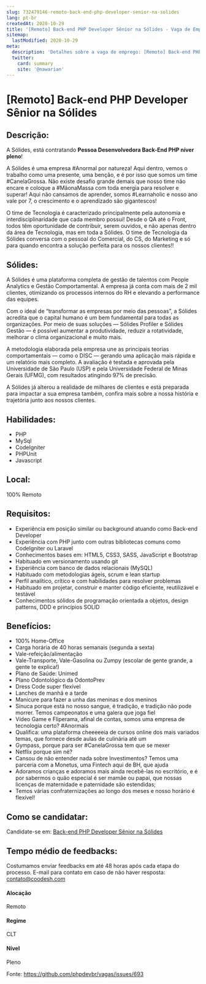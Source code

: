 ```yaml
---
slug: 732479146-remoto-back-end-php-developer-senior-na-solides
lang: pt-br
createdAt: 2020-10-29
title: '[Remoto] Back-end PHP Developer Sênior na Sólides - Vaga de Emprego'
sitemap:
  lastModified: 2020-10-29
meta:
  description: 'Detalhes sobre a vaga de emprego: [Remoto] Back-end PHP Developer Sênior na Sólides'
  twitter:
    card: summary
    site: '@nawarian'
---
```


# [Remoto] Back-end PHP Developer Sênior na Sólides

## Descrição: 
 <p>A Sólides, está contratando <strong>Pessoa Desenvolvedora Back-End PHP níver pleno</strong>!</p>
<p>A Sólides é uma empresa #Anormal por natureza! Aqui dentro, vemos o trabalho como uma presente, uma benção, e é por isso que somos um time #CanelaGrossa. Não existe desafio grande demais que nosso time não encare e coloque a #MãonaMassa com toda energia para resolver e superar! Aqui não cansamos de aprender, somos #Learnaholic e nosso ano vale por 7, o crescimento e o aprendizado são gigantescos!</p>
<p>O time de Tecnologia é caracterizado principalmente pela autonomia e interdisciplinaridade que cada membro possui! Desde o QA até o Front, todos têm oportunidade de contribuir, serem ouvidos, e não apenas dentro da área de Tecnologia, mas em toda a Sólides. O time de Tecnologia da Sólides conversa com o pessoal do Comercial, do CS, do Marketing e só para quando encontra a solução perfeita para os nossos clientes!!</p>

## Sólides: 
 <p>A Sólides é uma plataforma completa de gestão de talentos com People Analytics e Gestão Comportamental. A empresa já conta com mais de 2 mil clientes, otimizando os processos internos do RH e elevando a performance das equipes.</p>
<p>Com o ideal de “transformar as empresas por meio das pessoas”, a Sólides acredita que o capital humano é um bem fundamental para todas as organizações. Por meio de suas soluções — Sólides Profiler e Sólides Gestão — é possível aumentar a produtividade, reduzir a rotatividade, melhorar o clima organizacional e muito mais.</p>
<p>A metodologia elaborada pela empresa une as principais teorias comportamentais — como o DISC — gerando uma aplicação mais rápida e um relatório mais completo. A avaliação é testada e aprovada pela Universidade de São Paulo (USP) e pela Universidade Federal de Minas Gerais (UFMG), com resultados atingindo 97% de precisão.</p>
<p>A Sólides já alterou a realidade de milhares de clientes e está preparada para impactar a sua empresa também, confira mais sobre a nossa história e trajetória junto aos nossos clientes.</p>

## Habilidades: 
 - PHP 
- MySql 
- CodeIgniter  
- PHPUnit 
- Javascript

## Local: 
 100% Remoto

## Requisitos: 
 - Experiência em posição similar ou background atuando como Back-end Developer 
- Experiência com PHP junto com outras bibliotecas comuns como CodeIgniter ou Laravel 
- Conhecimentos bases em: HTML5, CSS3, SASS, JavaScript e Bootstrap 
- Habituado em versionamento usando git 
- Experiência com banco de dados relacionais (MySQL) 
- Habituado com metodologias ágeis, scrum e lean startup 
- Perfil analítico, crítico e com habilidades para resolver problemas 
- Habituado em projetar, construir e manter código eficiente, reutilizável e testável 
- Conhecimentos sólidos de programação orientada a objetos, design patterns, DDD e princípios SOLID

## Benefícios: 
 - 100% Home-Office 
- Carga horária de 40 horas semanais (segunda a sexta) 
- Vale-refeição/alimentação 
- Vale-Transporte, Vale-Gasolina ou Zumpy (escolar de gente grande, a gente te explica!) 
- Plano de Saúde: Unimed 
- Plano Odontológico da OdontoPrev 
- Dress Code super flexível 
- Lanches de manhã e a tarde 
- Manicure para fazer a unha das meninas e dos meninos 
- Sinuca porque está no nosso sangue, é tradição, e tradição não pode morrer. Temos campeonatos e uma galera que joga fiel 
- Vídeo Game e Fliperama, afinal de contas, somos uma empresa de tecnologia certo? #Anormais 
- Qualifica: uma plataforma cheeeeeia de cursos online dos mais variados temas, que fornece desde aulas de culinária até um  
- Gympass, porque para ser #CanelaGrossa tem que se mexer 
- Netflix porque sim né? 
- Cansou de não entender nada sobre Investimentos? Temos uma parceria com a Monetus, uma Fintech aqui de BH, que ajuda  
- Adoramos crianças e adoramos mais ainda recebê-las no escritório, e é por sabermos o quão especial é ser mamãe ou papai, que nossas licenças de maternidade e paternidade são estendidas; 
- Temos várias confraternizações ao longo dos meses e nosso horário é flexível!

## Como se candidatar:
Candidate-se em: [Back-end PHP Developer Sênior na Sólides](https://coodesh.com/vagas/backend-php-developer-133315?origin=github&modal=open)

## Tempo médio de feedbacks:
 Costumamos enviar feedbacks em até 48 horas após cada etapa do processo. E-mail para contato em caso de não haver resposta: [contato@coodesh.com](mailto:contato@coodesh.com)

#### Alocação
Remoto

#### Regime
CLT

#### Nível
Pleno

Fonte: https://github.com/phpdevbr/vagas/issues/693